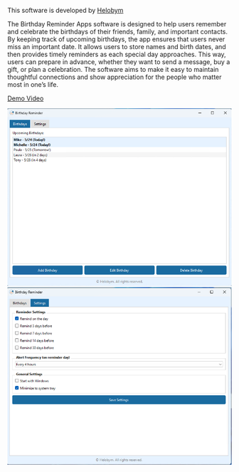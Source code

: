 This software is developed by [Helobym](https://helobym.com)

The Birthday Reminder Apps software is designed to help users remember and celebrate the birthdays of their friends, family, and important contacts. By keeping track of upcoming birthdays, the app ensures that users never miss an important date. It allows users to store names and birth dates, and then provides timely reminders as each special day approaches. This way, users can prepare in advance, whether they want to send a message, buy a gift, or plan a celebration. The software aims to make it easy to maintain thoughtful connections and show appreciation for the people who matter most in one’s life.

[Demo Video](https://youtu.be/VX3Yk5m9v60)

![Screenshot Preview](birthday-reminder-apps1.png)
![Screenshot Preview](birthday-reminder-apps2.png)
